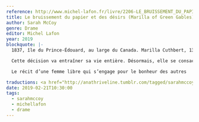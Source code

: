 ```yaml
---
reference: http://www.michel-lafon.fr/livre/2206-LE_BRUISSEMENT_DU_PAPIER_ET_DES_DESIRS.html
title: Le bruissement du papier et des désirs (Marilla of Green Gables)
author: Sarah McCoy
genre: Drame
editor: Michel Lafon
year: 2019
blockquote: |-
  1837, île du Prince-Édouard, au large du Canada. Marilla Cuthbert, 13 ans, mène une vie tranquille dans le cadre enchanteur de la campagne, avec ses parents et son frère aîné, Matthew. À la mort brutale de sa mère adorée, Marilla se jure de veiller toujours sur son père et son frère.

  Cette décision va entraîner sa vie entière. Désormais, elle se consacrera aux autres. Sacrifiant son amour pour John Blythe, elle décide de se battre auprès des plus démunis, les orphelins en particulier. Visionnaire, elle se révolte contre les mœurs de son temps et rejoint les rangs d’anciens esclaves affranchis afin que soit abolie la traite des Noirs. Mais ce combat pour la liberté a un prix : l’hostilité croissante de l’ordre établi. Chaque jour qui passe fait courir à Marilla un danger sans cesse plus grand.

  Le récit d’une femme libre qui s’engage pour le bonheur des autres

traductions: <a href="http://anathriveline.tumblr.com/tagged/sarahmccoy">Sarah McCoy</a>
date: 2019-02-21T10:30:00
tags:
  - sarahmccoy
  - michellafon
  - drame
---
```

